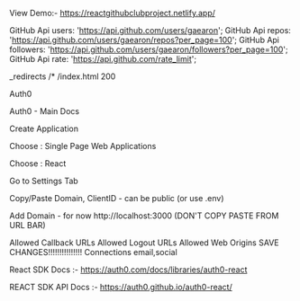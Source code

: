 View Demo:- https://reactgithubclubproject.netlify.app/


GitHub Api users: 'https://api.github.com/users/gaearon';
GitHub Api repos: 'https://api.github.com/users/gaearon/repos?per_page=100';
GitHub Api followers: 'https://api.github.com/users/gaearon/followers?per_page=100';
GitHub Api rate: 'https://api.github.com/rate_limit';

_redirects
/*    /index.html   200

Auth0

Auth0 - Main Docs

Create Application

Choose : Single Page Web Applications

Choose : React

Go to Settings Tab

Copy/Paste Domain, ClientID - can be public (or use .env)

Add Domain - for now http://localhost:3000 (DON'T COPY PASTE FROM URL BAR)

Allowed Callback URLs
Allowed Logout URLs
Allowed Web Origins
SAVE CHANGES!!!!!!!!!!!!!!!
Connections email,social

React SDK Docs :- https://auth0.com/docs/libraries/auth0-react

REACT SDK API Docs :- https://auth0.github.io/auth0-react/
